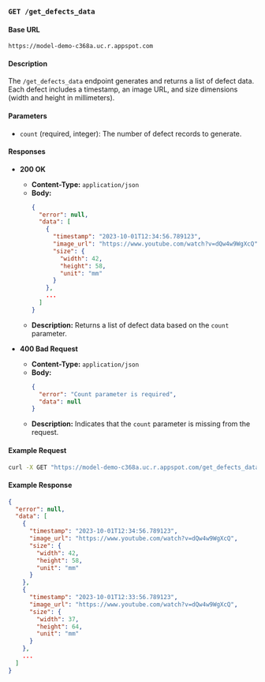 ### `GET /get_defects_data`

#### Base URL
`https://model-demo-c368a.uc.r.appspot.com`

#### Description
The `/get_defects_data` endpoint generates and returns a list of defect data. Each defect includes a timestamp, an image URL, and size dimensions (width and height in millimeters).

#### Parameters
- `count` (required, integer): The number of defect records to generate.

#### Responses
- **200 OK**
  - **Content-Type:** `application/json`
  - **Body:**
    ```json
    {
      "error": null,
      "data": [
        {
          "timestamp": "2023-10-01T12:34:56.789123",
          "image_url": "https://www.youtube.com/watch?v=dQw4w9WgXcQ",
          "size": {
            "width": 42,
            "height": 58,
            "unit": "mm"
          }
        },
        ...
      ]
    }
    ```
  - **Description:** Returns a list of defect data based on the `count` parameter.

- **400 Bad Request**
  - **Content-Type:** `application/json`
  - **Body:**
    ```json
    {
      "error": "Count parameter is required",
      "data": null
    }
    ```
  - **Description:** Indicates that the `count` parameter is missing from the request.

#### Example Request
```bash
curl -X GET "https://model-demo-c368a.uc.r.appspot.com/get_defects_data?count=5"
```

#### Example Response
```json
{
  "error": null,
  "data": [
    {
      "timestamp": "2023-10-01T12:34:56.789123",
      "image_url": "https://www.youtube.com/watch?v=dQw4w9WgXcQ",
      "size": {
        "width": 42,
        "height": 58,
        "unit": "mm"
      }
    },
    {
      "timestamp": "2023-10-01T12:33:56.789123",
      "image_url": "https://www.youtube.com/watch?v=dQw4w9WgXcQ",
      "size": {
        "width": 37,
        "height": 64,
        "unit": "mm"
      }
    },
    ...
  ]
}
```
